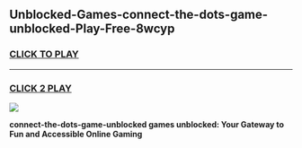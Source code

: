 
## Unblocked-Games-connect-the-dots-game-unblocked-Play-Free-8wcyp
<h3>
<a href="https://premium76.site?title=connect-the-dots-game-unblocked&ref=20M">CLICK TO PLAY</a></h3>
<hr>

<h3>
<a href="https://premium76.site?title=connect-the-dots-game-unblocked&ref=20M">CLICK 2 PLAY</a>
  
</h3>

<a href="https://premium76.site?title=connect-the-dots-game-unblocked&ref=19M"><img src="https://clearcache.store/games.png"></a>


**connect-the-dots-game-unblocked games unblocked: Your Gateway to Fun and Accessible Online Gaming**

